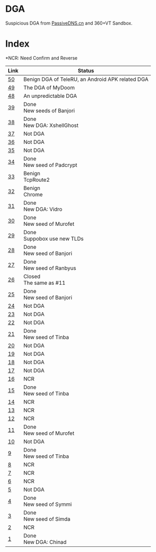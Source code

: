 # DGA
Suspicious DGA from [PassiveDNS.cn](https://passivedns.cn/) and 360+VT Sandbox.
# Index
*NCR: Need Confirm and Reverse 

Link | Status
---|---
[50](https://github.com/360netlab/DGA/issues/50) | Benign DGA of TeleRU, an Android APK related DGA
[49](https://github.com/360netlab/DGA/issues/49) | The DGA of MyDoom
[48](https://github.com/360netlab/DGA/issues/48) | An unpredictable DGA
[39](https://github.com/360netlab/DGA/issues/39) | Done<br>New seeds of Banjori
[38](https://github.com/360netlab/DGA/issues/38) | Done<br>New DGA: XshellGhost
[37](https://github.com/360netlab/DGA/issues/37) | Not DGA
[36](https://github.com/360netlab/DGA/issues/36) | Not DGA
[35](https://github.com/360netlab/DGA/issues/35) | Not DGA
[34](https://github.com/360netlab/DGA/issues/34) | Done<br>New seed of Padcrypt
[33](https://github.com/360netlab/DGA/issues/33) | Benign<br>TcpRoute2
[32](https://github.com/360netlab/DGA/issues/32) | Benign<br>Chrome
[31](https://github.com/360netlab/DGA/issues/31) | Done<br>New DGA: Vidro
[30](https://github.com/360netlab/DGA/issues/30) | Done<br>New seed of Murofet
[29](https://github.com/360netlab/DGA/issues/29) | Done<br>Suppobox use new TLDs
[28](https://github.com/360netlab/DGA/issues/28) | Done<br>New seed of Banjori
[27](https://github.com/360netlab/DGA/issues/27) | Done<br>New seed of Ranbyus
[26](https://github.com/360netlab/DGA/issues/26) | Closed<br>The same as #11
[25](https://github.com/360netlab/DGA/issues/25) | Done<br>New seed of Banjori
[24](https://github.com/360netlab/DGA/issues/24) | Not DGA
[23](https://github.com/360netlab/DGA/issues/23) | Not DGA
[22](https://github.com/360netlab/DGA/issues/22) | Not DGA
[21](https://github.com/360netlab/DGA/issues/21) | Done<br>New seed of Tinba
[20](https://github.com/360netlab/DGA/issues/20) | Not DGA
[19](https://github.com/360netlab/DGA/issues/19) | Not DGA
[18](https://github.com/360netlab/DGA/issues/18) | Not DGA
[17](https://github.com/360netlab/DGA/issues/17) | Not DGA
[16](https://github.com/360netlab/DGA/issues/16) | NCR
[15](https://github.com/360netlab/DGA/issues/15) | Done<br>New seed of Tinba
[14](https://github.com/360netlab/DGA/issues/14) | NCR
[13](https://github.com/360netlab/DGA/issues/13) | NCR
[12](https://github.com/360netlab/DGA/issues/12) | NCR
[11](https://github.com/360netlab/DGA/issues/11) | Done<br>New seed of Murofet
[10](https://github.com/360netlab/DGA/issues/10) | Not DGA
[9](https://github.com/360netlab/DGA/issues/9) | Done<br>New seed of Tinba
[8](https://github.com/360netlab/DGA/issues/8) | NCR
[7](https://github.com/360netlab/DGA/issues/7) | NCR
[6](https://github.com/360netlab/DGA/issues/6) | NCR
[5](https://github.com/360netlab/DGA/issues/5) | Not DGA
[4](https://github.com/360netlab/DGA/issues/4) | Done<br>New seed of Symmi
[3](https://github.com/360netlab/DGA/issues/3) | Done<br>New seed of Simda
[2](https://github.com/360netlab/DGA/issues/2) | NCR
[1](https://github.com/360netlab/DGA/issues/1) | Done<br>New DGA: Chinad
